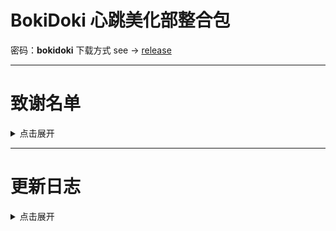 # BokiDoki 心跳美化部整合包
密码：**bokidoki**
下载方式 see -> [release](https://github.com/BokiDoki-Beautification-Department/BokiDoki/releases/latest)

---
# 致谢名单
<details>
<summary>点击展开</summary>
人
</details>


---

# 更新日志
<details>
<summary>点击展开</summary>
> 2023.11.14
</details>

